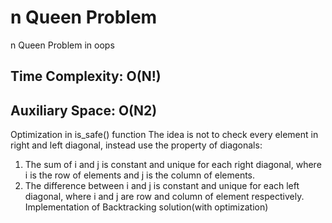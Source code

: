 # n Queen Problem
n Queen Problem in oops


## Time Complexity: O(N!)
## Auxiliary Space: O(N2)

Optimization in is_safe() function 
The idea is not to check every element in right and left diagonal, instead use the property of diagonals: 
1. The sum of i and j is constant and unique for each right diagonal, where i is the row of elements and j is the 
column of elements. 
2. The difference between i and j is constant and unique for each left diagonal, where i and j are row and column of element respectively.
Implementation of Backtracking solution(with optimization) 
